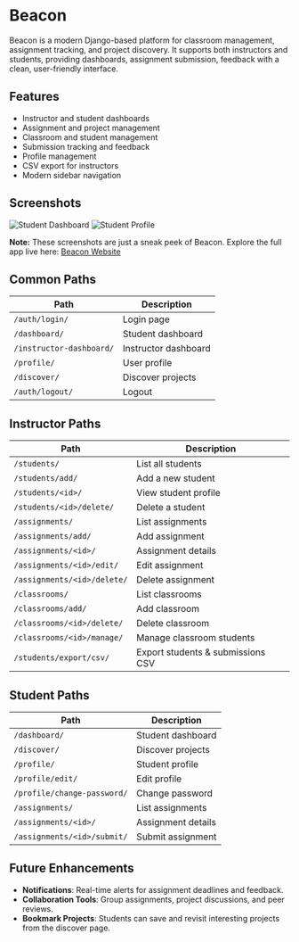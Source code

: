 # Beacon
Beacon is a modern Django-based platform for classroom management, assignment tracking, and project discovery. It supports both instructors and students, providing dashboards, assignment submission, feedback with a clean, user-friendly interface.

## Features
- Instructor and student dashboards
- Assignment and project management
- Classroom and student management
- Submission tracking and feedback
- Profile management
- CSV export for instructors
- Modern sidebar navigation

## Screenshots
![Student Dashboard](https://res.cloudinary.com/dvhwvkip4/image/upload/v1757483174/Screenshot_2025-09-10_084210_ioe7k2.png)
![Student Profile](https://res.cloudinary.com/dvhwvkip4/image/upload/v1757486357/Screenshot_2025-09-10_093914_fkvawc.png)

**Note:** These screenshots are just a sneak peek of Beacon. Explore the full app live here: [Beacon Website]()

## Common Paths
| Path                      | Description                       |
|-------------------------- |-----------------------------------|
| `/auth/login/`            | Login page                        |
| `/dashboard/`             | Student dashboard                  |
| `/instructor-dashboard/`  | Instructor dashboard               |
| `/profile/`               | User profile                       |
| `/discover/`              | Discover projects                   |
| `/auth/logout/`           | Logout                             |

## Instructor Paths
| Path                              | Description                       |
|-----------------------------------|-----------------------------------|
| `/students/`                      | List all students                 |
| `/students/add/`                  | Add a new student                 |
| `/students/<id>/`                 | View student profile              |
| `/students/<id>/delete/`          | Delete a student                  |
| `/assignments/`                   | List assignments                  |
| `/assignments/add/`               | Add assignment                    |
| `/assignments/<id>/`              | Assignment details                |
| `/assignments/<id>/edit/`         | Edit assignment                   |
| `/assignments/<id>/delete/`       | Delete assignment                 |
| `/classrooms/`                    | List classrooms                   |
| `/classrooms/add/`                | Add classroom                     |
| `/classrooms/<id>/delete/`        | Delete classroom                  |
| `/classrooms/<id>/manage/`        | Manage classroom students         |
| `/students/export/csv/`           | Export students & submissions CSV |

## Student Paths
| Path                              | Description                       |
|-----------------------------------|-----------------------------------|
| `/dashboard/`                     | Student dashboard                 |
| `/discover/`                      | Discover projects                 |
| `/profile/`                       | Student profile                   |
| `/profile/edit/`                  | Edit profile                      |
| `/profile/change-password/`       | Change password                   |
| `/assignments/`                   | List assignments                  |
| `/assignments/<id>/`              | Assignment details                |
| `/assignments/<id>/submit/`       | Submit assignment                 |

## Future Enhancements
- **Notifications**: Real-time alerts for assignment deadlines and feedback.
- **Collaboration Tools**: Group assignments, project discussions, and peer reviews.
- **Bookmark Projects**: Students can save and revisit interesting projects from the discover page.